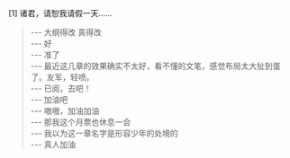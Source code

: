 
[1] 诸君，请恕我请假一天……
>--- 大纲得改 真得改<br>
>--- 好<br>
>--- 准了<br>
>--- 最近这几章的效果确实不太好，看不懂的文笔，感觉布局太大扯到蛋了。友军，轻喷。<br>
>--- 已阅，去吧！<br>
>--- 加油吧<br>
>--- 嗷嗷，加油加油<br>
>--- 那我这个月票也休息一会<br>
>--- 我以为这一章名字是形容少年的处境的<br>
>--- 真人加油<br>
